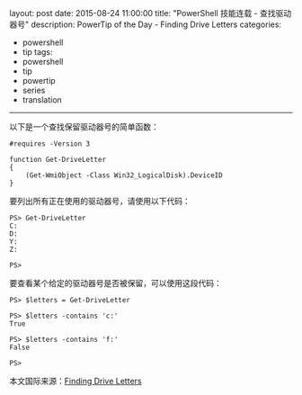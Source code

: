 ﻿layout: post
date: 2015-08-24 11:00:00
title: "PowerShell 技能连载 - 查找驱动器号"
description: PowerTip of the Day - Finding Drive Letters
categories:
- powershell
- tip
tags:
- powershell
- tip
- powertip
- series
- translation
---
以下是一个查找保留驱动器号的简单函数：

    #requires -Version 3
    
    function Get-DriveLetter
    {
        (Get-WmiObject -Class Win32_LogicalDisk).DeviceID
    }

要列出所有正在使用的驱动器号，请使用以下代码：

    PS> Get-DriveLetter
    C:
    D:
    Y:
    Z:
    
    PS>

要查看某个给定的驱动器号是否被保留，可以使用这段代码：

    PS> $letters = Get-DriveLetter
    
    PS> $letters -contains 'c:'
    True
    
    PS> $letters -contains 'f:'
    False
    
    PS>

<!--more-->
本文国际来源：[Finding Drive Letters](http://community.idera.com/powershell/powertips/b/tips/posts/finding-drive-letters)
